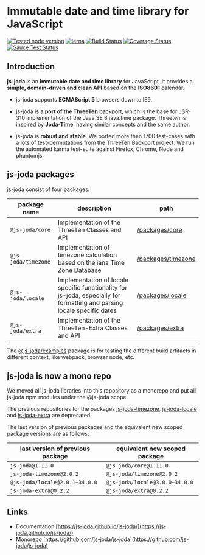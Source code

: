 # Immutable date and time library for JavaScript

[![Tested node version](https://img.shields.io/badge/tested_with-current_node_LTS-blue.svg?style=flat)]()
[![lerna](https://img.shields.io/badge/maintained%20with-lerna-cc00ff.svg)](https://lernajs.io/)
[![Build Status](https://travis-ci.org/js-joda/js-joda.svg)](https://travis-ci.org/js-joda/js-joda)
[![Coverage Status](https://coveralls.io/repos/js-joda/js-joda/badge.svg?branch=master&service=github)](https://coveralls.io/github/js-joda/js-joda?branch=master)
[![Sauce Test Status](https://saucelabs.com/buildstatus/js-joda)](https://saucelabs.com/u/js-joda)


## Introduction

**js-joda** is an **immutable date and time library** for JavaScript. It provides a **simple, domain-driven and clean API** based on the **ISO8601** calendar.

- js-joda supports **ECMAScript 5** browsers down to IE9.

- js-joda is a **port of the ThreeTen** backport, which is the base for JSR-310 implementation of the Java SE 8 java.time package. Threeten is inspired by **Joda-Time**, having similar concepts and the same author.

- js-joda is **robust and stable**. We ported more then 1700 test-cases with a lots of test-permutations from the ThreeTen Backport project. We run the automated karma test-suite against Firefox, Chrome, Node and phantomjs.

## js-joda packages

js-joda consist of four packages:

|  package name | description  |  path |
|---|---|---|
| `@js-joda/core` | Implementation of the ThreeTen Classes and API | [/packages/core](//github.com/js-joda/js-joda/tree/master/packages/core) |
| `@js-joda/timezone` | Implementation of timezone calculation based on the iana Time Zone Database | [/packages/timezone](//github.com/js-joda/js-joda/tree/master/packages/timezone) |
| `@js-joda/locale` | Implementation of locale specific functionality for js-joda, especially for formatting and parsing locale specific dates | [/packages/locale](//github.com/js-joda/js-joda/tree/master/packages/locale) |
| `@js-joda/extra` | Implementation of the ThreeTen-Extra Classes and API |[/packages/extra](//github.com/js-joda/js-joda/tree/master/packages/extra) |

The [@js-joda/examples](//github.com/js-joda/js-joda/tree/master/packages/examples) package is for testing the different build artifacts in different context, like webpack, browser node, etc.

## js-joda is now a mono repo

We moved all js-joda libraries into this repository as a monorepo and
put all js-joda npm modules under the @js-joda scope.

The previous repositories for the packages [js-joda-timezone](https://github.com/js-joda/js-joda-timezone ),
[js-joda-locale](https://github.com/js-joda/js-joda-locale ) and [js-joda-extra](https://github.com/js-joda/js-joda-extra)
are deprecated.

The last version of previous packages and the equivalent new scoped package versions are as follows:

|  last version of previous package | equivalent new scoped package |  
|---|---|
| `js-joda@1.11.0` |`@js-joda/core@1.11.0`| 
| `js-joda-timezone@2.0.2` |`@js-joda/timezone@2.0.2` |
| `@js-joda/locale@2.0.1+34.0.0` | `@js-joda/locale@3.0.0+34.0.0` |
| `js-joda-extra@0.2.2` |`@js-joda/extra@0.2.2` |

## Links

- Documentation [https://js-joda.github.io/js-joda/](https://js-joda.github.io/js-joda/) 
- Monorepo [https://github.com/js-joda/js-joda](https://github.com/js-joda/js-joda) 
